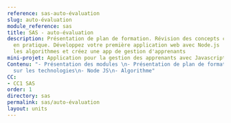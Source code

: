 ```yaml
---
reference: sas-auto-évaluation
slug: auto-évaluation
module_reference: sas
title: SAS - auto-évaluation
description: Présentation de plan de formation. Révision des concepts clés et mise
  en pratique. Développez votre première application web avec Node.js ! Maîtrisez
  les algorithmes et créez une app de gestion d'apprenants
mini-projet: Application pour la gestion des apprenants avec Javascript
Contenu: "- Présentation des modules \n- Présentation de plan de formation\n- Veuille
  sur les technologies\n- Node JS\n- Algorithme"
CC:
- CC1 SAS
order: 1
directory: sas
permalink: sas/auto-évaluation
layout: units
---
```

